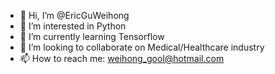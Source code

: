 - 👋 Hi, I’m @EricGuWeihong
- 👀 I’m interested in Python
- 🌱 I’m currently learning Tensorflow
- 💞️ I’m looking to collaborate on Medical/Healthcare industry
- 📫 How to reach me: weihong_gool@hotmail.com

<!---
EricGuWeihong/EricGuWeihong is a ✨ special ✨ repository because its `README.md` (this file) appears on your GitHub profile.
You can click the Preview link to take a look at your changes.
--->

